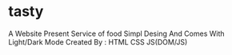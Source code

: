 # tasty
A Website Present Service of food Simpl Desing And Comes With Light/Dark Mode
Created By : 
HTML
CSS
JS(DOM/JS)
